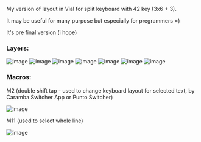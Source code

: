 My version of layout in Vial for split keyboard with 42 key (3x6 + 3).

It may be useful for many purpose but especially for pregrammers =)

It's pre final version (i hope)

### Layers:
![image](https://github.com/yakovbenalex/vial-useful-split-layout-42keys/assets/92642709/b39c7c21-1932-4687-94a7-d15626792671)
![image](https://github.com/yakovbenalex/vial-useful-split-layout-42keys/assets/92642709/69001157-1c94-48db-8503-0f1dbc835ce7)
![image](https://github.com/yakovbenalex/vial-useful-split-layout-42keys/assets/92642709/6f861905-8711-4a90-aaee-96474e5c8725)
![image](https://github.com/yakovbenalex/vial-useful-split-layout-42keys/assets/92642709/6c4176d9-bcd2-4948-af30-e2f5fb3e5365)
![image](https://github.com/yakovbenalex/vial-useful-split-layout-42keys/assets/92642709/6b2afd38-8751-4d9f-bc11-02497eee6aa3)
![image](https://github.com/yakovbenalex/vial-useful-split-layout-42keys/assets/92642709/8a96de7c-b32a-4d57-b120-72dd407f6ac4)
![image](https://github.com/yakovbenalex/vial-useful-split-layout-42keys/assets/92642709/9ddc272d-01db-4a5d-9963-ca3ef9f739e3)


### Macros:
M2 (double shift tap - used to change keyboard layout for selected text, by Caramba Switcher App or Punto Switcher)

![image](https://github.com/yakovbenalex/vial-useful-split-layout-42keys/assets/92642709/a804d119-d328-4b02-921c-5f8d86aa4398)

M11 (used to select whole line)

![image](https://github.com/yakovbenalex/vial-useful-split-layout-42keys/assets/92642709/f9083648-c63d-4165-9717-4529e93d5c84)

